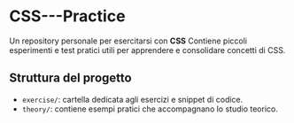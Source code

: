 # CSS---Practice

Un repository personale per esercitarsi con **CSS**
Contiene piccoli esperimenti e test pratici utili per apprendere e consolidare concetti di CSS.

##  Struttura del progetto

- `exercise/`: cartella dedicata agli esercizi e snippet di codice.
- `theory/`: contiene esempi pratici che accompagnano lo studio teorico.

